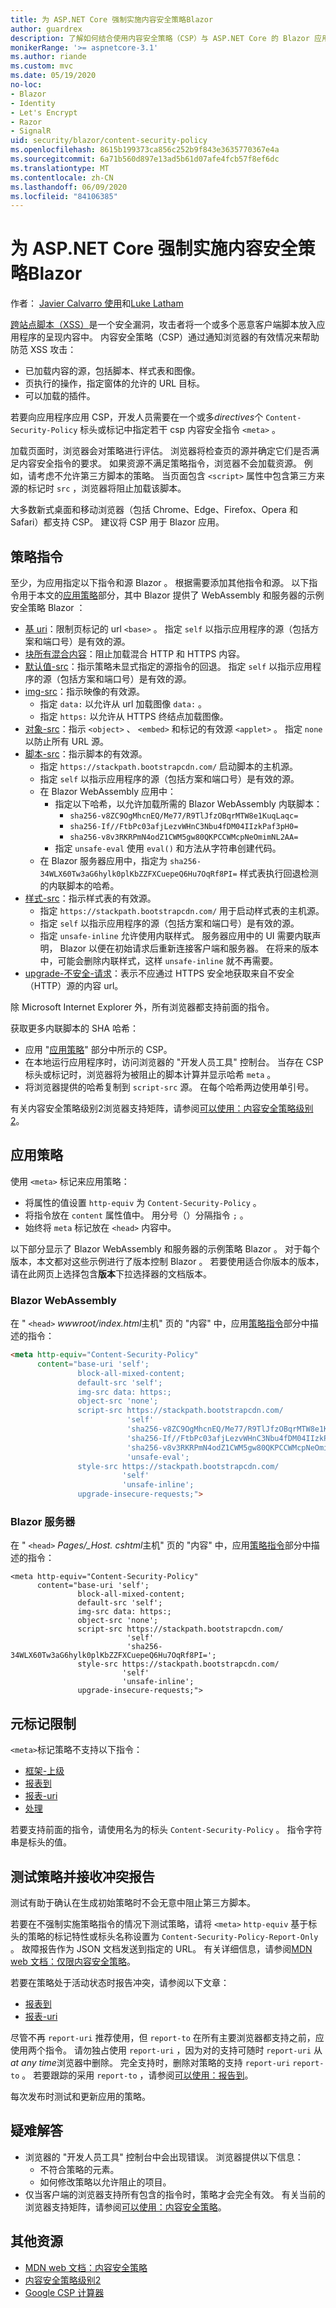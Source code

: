 ```yaml
---
title: 为 ASP.NET Core 强制实施内容安全策略Blazor
author: guardrex
description: 了解如何结合使用内容安全策略（CSP）与 ASP.NET Core 的 Blazor 应用，帮助防范跨站点脚本（XSS）攻击。
monikerRange: '>= aspnetcore-3.1'
ms.author: riande
ms.custom: mvc
ms.date: 05/19/2020
no-loc:
- Blazor
- Identity
- Let's Encrypt
- Razor
- SignalR
uid: security/blazor/content-security-policy
ms.openlocfilehash: 8615b199373ca856c252b9f843e3635770367e4a
ms.sourcegitcommit: 6a71b560d897e13ad5b61d07afe4fcb57f8ef6dc
ms.translationtype: MT
ms.contentlocale: zh-CN
ms.lasthandoff: 06/09/2020
ms.locfileid: "84106385"
---
```

# <a name="enforce-a-content-security-policy-for-aspnet-core-blazor"></a>为 ASP.NET Core 强制实施内容安全策略Blazor

作者： [Javier Calvarro 使用](https://github.com/javiercn)和[Luke Latham](https://github.com/guardrex)

[跨站点脚本（XSS）](xref:security/cross-site-scripting)是一个安全漏洞，攻击者将一个或多个恶意客户端脚本放入应用程序的呈现内容中。 内容安全策略（CSP）通过通知浏览器的有效情况来帮助防范 XSS 攻击：

* 已加载内容的源，包括脚本、样式表和图像。
* 页执行的操作，指定窗体的允许的 URL 目标。
* 可以加载的插件。

若要向应用程序应用 CSP，开发人员需要在一个或多*directives*个 `Content-Security-Policy` 标头或标记中指定若干 csp 内容安全指令 `<meta>` 。

加载页面时，浏览器会对策略进行评估。 浏览器将检查页的源并确定它们是否满足内容安全指令的要求。 如果资源不满足策略指令，浏览器不会加载资源。 例如，请考虑不允许第三方脚本的策略。 当页面包含 `<script>` 属性中包含第三方来源的标记时 `src` ，浏览器将阻止加载该脚本。

大多数新式桌面和移动浏览器（包括 Chrome、Edge、Firefox、Opera 和 Safari）都支持 CSP。 建议将 CSP 用于 Blazor 应用。

## <a name="policy-directives"></a>策略指令

至少，为应用指定以下指令和源 Blazor 。 根据需要添加其他指令和源。 以下指令用于本文的[应用策略](#apply-the-policy)部分，其中 Blazor 提供了 WebAssembly 和服务器的示例安全策略 Blazor ：

* [基 uri](https://developer.mozilla.org/docs/Web/HTTP/Headers/Content-Security-Policy/base-uri)：限制页标记的 url `<base>` 。 指定 `self` 以指示应用程序的源（包括方案和端口号）是有效的源。
* [块所有混合内容](https://developer.mozilla.org/docs/Web/HTTP/Headers/Content-Security-Policy/block-all-mixed-content)：阻止加载混合 HTTP 和 HTTPS 内容。
* [默认值-src](https://developer.mozilla.org/docs/Web/HTTP/Headers/Content-Security-Policy/default-src)：指示策略未显式指定的源指令的回退。 指定 `self` 以指示应用程序的源（包括方案和端口号）是有效的源。
* [img-src](https://developer.mozilla.org/docs/Web/HTTP/Headers/Content-Security-Policy/img-src)：指示映像的有效源。
  * 指定 `data:` 以允许从 url 加载图像 `data:` 。
  * 指定 `https:` 以允许从 HTTPS 终结点加载图像。
* [对象-src](https://developer.mozilla.org/docs/Web/HTTP/Headers/Content-Security-Policy/object-src)：指示 `<object>` 、 `<embed>` 和标记的有效源 `<applet>` 。 指定 `none` 以防止所有 URL 源。
* [脚本-src](https://developer.mozilla.org/docs/Web/HTTP/Headers/Content-Security-Policy/script-src)：指示脚本的有效源。
  * 指定 `https://stackpath.bootstrapcdn.com/` 启动脚本的主机源。
  * 指定 `self` 以指示应用程序的源（包括方案和端口号）是有效的源。
  * 在 Blazor WebAssembly 应用中：
    * 指定以下哈希，以允许加载所需的 Blazor WebAssembly 内联脚本：
      * `sha256-v8ZC9OgMhcnEQ/Me77/R9TlJfzOBqrMTW8e1KuqLaqc=`
      * `sha256-If//FtbPc03afjLezvWHnC3Nbu4fDM04IIzkPaf3pH0=`
      * `sha256-v8v3RKRPmN4odZ1CWM5gw80QKPCCWMcpNeOmimNL2AA=`
    * 指定 `unsafe-eval` 使用 `eval()` 和方法从字符串创建代码。
  * 在 Blazor 服务器应用中，指定为 `sha256-34WLX60Tw3aG6hylk0plKbZZFXCuepeQ6Hu7OqRf8PI=` 样式表执行回退检测的内联脚本的哈希。
* [样式-src](https://developer.mozilla.org/docs/Web/HTTP/Headers/Content-Security-Policy/style-src)：指示样式表的有效源。
  * 指定 `https://stackpath.bootstrapcdn.com/` 用于启动样式表的主机源。
  * 指定 `self` 以指示应用程序的源（包括方案和端口号）是有效的源。
  * 指定 `unsafe-inline` 允许使用内联样式。 服务器应用中的 UI 需要内联声明， Blazor 以便在初始请求后重新连接客户端和服务器。 在将来的版本中，可能会删除内联样式，这样 `unsafe-inline` 就不再需要。
* [upgrade-不安全-请求](https://developer.mozilla.org/docs/Web/HTTP/Headers/Content-Security-Policy/upgrade-insecure-requests)：表示不应通过 HTTPS 安全地获取来自不安全（HTTP）源的内容 url。

除 Microsoft Internet Explorer 外，所有浏览器都支持前面的指令。

获取更多内联脚本的 SHA 哈希：

* 应用 "[应用策略](#apply-the-policy)" 部分中所示的 CSP。
* 在本地运行应用程序时，访问浏览器的 "开发人员工具" 控制台。 当存在 CSP 标头或标记时，浏览器将为被阻止的脚本计算并显示哈希 `meta` 。
* 将浏览器提供的哈希复制到 `script-src` 源。 在每个哈希两边使用单引号。

有关内容安全策略级别2浏览器支持矩阵，请参阅[可以使用：内容安全策略级别 2](https://www.caniuse.com/#feat=contentsecuritypolicy2)。

## <a name="apply-the-policy"></a>应用策略

使用 `<meta>` 标记来应用策略：

* 将属性的值设置 `http-equiv` 为 `Content-Security-Policy` 。
* 将指令放在 `content` 属性值中。 用分号（）分隔指令 `;` 。
* 始终将 `meta` 标记放在 `<head>` 内容中。

以下部分显示了 Blazor WebAssembly 和服务器的示例策略 Blazor 。 对于每个版本，本文都对这些示例进行了版本控制 Blazor 。 若要使用适合你版本的版本，请在此网页上选择包含**版本**下拉选择器的文档版本。

### <a name="blazor-webassembly"></a>Blazor WebAssembly

在 " `<head>` *wwwroot/index.html*主机" 页的 "内容" 中，应用[策略指令](#policy-directives)部分中描述的指令：

```html
<meta http-equiv="Content-Security-Policy" 
      content="base-uri 'self';
               block-all-mixed-content;
               default-src 'self';
               img-src data: https:;
               object-src 'none';
               script-src https://stackpath.bootstrapcdn.com/ 
                          'self' 
                          'sha256-v8ZC9OgMhcnEQ/Me77/R9TlJfzOBqrMTW8e1KuqLaqc=' 
                          'sha256-If//FtbPc03afjLezvWHnC3Nbu4fDM04IIzkPaf3pH0=' 
                          'sha256-v8v3RKRPmN4odZ1CWM5gw80QKPCCWMcpNeOmimNL2AA=' 
                          'unsafe-eval';
               style-src https://stackpath.bootstrapcdn.com/
                         'self'
                         'unsafe-inline';
               upgrade-insecure-requests;">
```

### <a name="blazor-server"></a>Blazor 服务器

在 " `<head>` *Pages/_Host. cshtml*主机" 页的 "内容" 中，应用[策略指令](#policy-directives)部分中描述的指令：

```cshtml
<meta http-equiv="Content-Security-Policy" 
      content="base-uri 'self';
               block-all-mixed-content;
               default-src 'self';
               img-src data: https:;
               object-src 'none';
               script-src https://stackpath.bootstrapcdn.com/ 
                          'self' 
                          'sha256-34WLX60Tw3aG6hylk0plKbZZFXCuepeQ6Hu7OqRf8PI=';
               style-src https://stackpath.bootstrapcdn.com/
                         'self' 
                         'unsafe-inline';
               upgrade-insecure-requests;">
```

## <a name="meta-tag-limitations"></a>元标记限制

`<meta>`标记策略不支持以下指令：

* [框架-上级](https://developer.mozilla.org/docs/Web/HTTP/Headers/Content-Security-Policy/frame-ancestors)
* [报表到](https://developer.mozilla.org/docs/Web/HTTP/Headers/Content-Security-Policy/report-to)
* [报表-uri](https://developer.mozilla.org/docs/Web/HTTP/Headers/Content-Security-Policy/report-uri)
* [处理](https://developer.mozilla.org/docs/Web/HTTP/Headers/Content-Security-Policy/sandbox)

若要支持前面的指令，请使用名为的标头 `Content-Security-Policy` 。 指令字符串是标头的值。

## <a name="test-a-policy-and-receive-violation-reports"></a>测试策略并接收冲突报告

测试有助于确认在生成初始策略时不会无意中阻止第三方脚本。

若要在不强制实施策略指令的情况下测试策略，请将 `<meta>` `http-equiv` 基于标头的策略的标记特性或标头名称设置为 `Content-Security-Policy-Report-Only` 。 故障报告作为 JSON 文档发送到指定的 URL。 有关详细信息，请参阅[MDN web 文档：仅限内容安全策略](https://developer.mozilla.org/docs/Web/HTTP/Headers/Content-Security-Policy-Report-Only)。

若要在策略处于活动状态时报告冲突，请参阅以下文章：

* [报表到](https://developer.mozilla.org/docs/Web/HTTP/Headers/Content-Security-Policy/report-to)
* [报表-uri](https://developer.mozilla.org/docs/Web/HTTP/Headers/Content-Security-Policy/report-uri)

尽管不再 `report-uri` 推荐使用，但 `report-to` 在所有主要浏览器都支持之前，应使用两个指令。 请勿独占使用 `report-uri` ，因为对的支持可随时 `report-uri` 从*at any time*浏览器中删除。 完全支持时，删除对策略的支持 `report-uri` `report-to` 。 若要跟踪的采用 `report-to` ，请参阅[可以使用：报告到](https://caniuse.com/#feat=mdn-http_headers_csp_content-security-policy_report-to)。

每次发布时测试和更新应用的策略。

## <a name="troubleshoot"></a>疑难解答

* 浏览器的 "开发人员工具" 控制台中会出现错误。 浏览器提供以下信息：
  * 不符合策略的元素。
  * 如何修改策略以允许阻止的项目。
* 仅当客户端的浏览器支持所有包含的指令时，策略才会完全有效。 有关当前的浏览器支持矩阵，请参阅[可以使用：内容安全策略](https://caniuse.com/#search=Content-Security-Policy)。

## <a name="additional-resources"></a>其他资源

* [MDN web 文档：内容安全策略](https://developer.mozilla.org/docs/Web/HTTP/Headers/Content-Security-Policy)
* [内容安全策略级别2](https://www.w3.org/TR/CSP2/)
* [Google CSP 计算器](https://csp-evaluator.withgoogle.com/)
